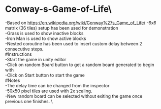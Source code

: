 # Conway-s-Game-of-Life\
-Based on https://en.wikipedia.org/wiki/Conway%27s_Game_of_Life\
-6x6 matrix (36 tiles) setup has been used for demonstration\
-Grass is used to show inactive blocks\
-Iron Man is used to show active blocks\
-Nested coroutine has been used to insert custom delay between 2 consecutive steps.\
#Instructions\
-Start the game in unity editor\
-Click on random Board button to get a random board generated to begin with\
-Click on Start button to start the game\
#Notes\
-The delay time can be changed from the inspector\
-50x50 pixel tiles are used with 2x scaling.\
-New random board can be selected without exiting the game once previous one finishes. \
